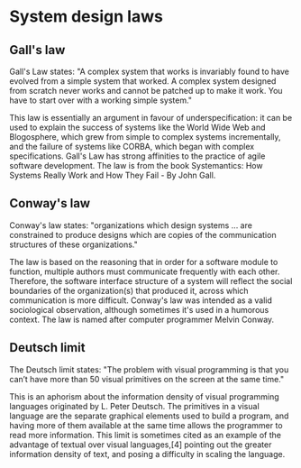 # System design laws


## Gall's law

Gall's Law states: "A complex system that works is invariably found to have evolved from a simple system that worked. A complex system designed from scratch never works and cannot be patched up to make it work. You have to start over with a working simple system." 

This law is essentially an argument in favour of underspecification: it can be used to explain the success of systems like the World Wide Web and Blogosphere, which grew from simple to complex systems incrementally, and the failure of systems like CORBA, which began with complex specifications. Gall's Law has strong affinities to the practice of agile software development. The law is from the book Systemantics: How Systems Really Work and How They Fail - By John Gall.


## Conway's law

Conway's law states: "organizations which design systems ... are constrained to produce designs which are copies of the communication structures of these organizations."

The law is based on the reasoning that in order for a software module to function, multiple authors must communicate frequently with each other. Therefore, the software interface structure of a system will reflect the social boundaries of the organization(s) that produced it, across which communication is more difficult. Conway's law was intended as a valid sociological observation, although sometimes it's used in a humorous context. The law is named after computer programmer Melvin Conway.


## Deutsch limit

The Deutsch limit states: "The problem with visual programming is that you can’t have more than 50 visual primitives on the screen at the same time."

This is an aphorism about the information density of visual programming languages originated by L. Peter Deutsch. The primitives in a visual language are the separate graphical elements used to build a program, and having more of them available at the same time allows the programmer to read more information. This limit is sometimes cited as an example of the advantage of textual over visual languages,[4] pointing out the greater information density of text, and posing a difficulty in scaling the language.
